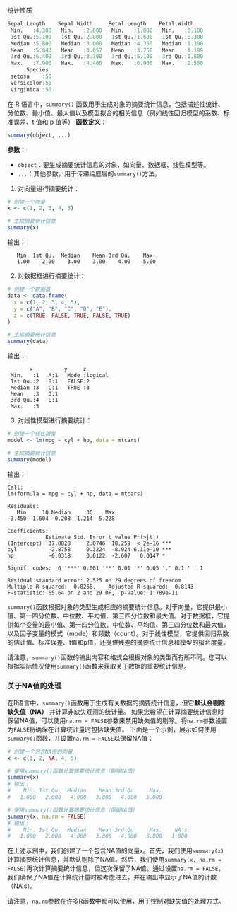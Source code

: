 统计性质
```R
Sepal.Length    Sepal.Width     Petal.Length    Petal.Width   
 Min.   :4.300   Min.   :2.000   Min.   :1.000   Min.   :0.100  
 1st Qu.:5.100   1st Qu.:2.800   1st Qu.:1.600   1st Qu.:0.300  
 Median :5.800   Median :3.000   Median :4.350   Median :1.300  
 Mean   :5.843   Mean   :3.057   Mean   :3.758   Mean   :1.199  
 3rd Qu.:6.400   3rd Qu.:3.300   3rd Qu.:5.100   3rd Qu.:1.800  
 Max.   :7.900   Max.   :4.400   Max.   :6.900   Max.   :2.500  
      Species  
 setosa    :50  
 versicolor:50  
 virginica :50
```

在 R 语言中，`summary()` 函数用于生成对象的摘要统计信息，包括描述性统计、分位数、最小值、最大值以及模型拟合的相关信息（例如线性回归模型的系数、标准误差、t 值和 p 值等）
**函数定义**：
```R
summary(object, ...)
```
**参数**：
- `object`：要生成摘要统计信息的对象，如向量、数据框、线性模型等。
- `...`：其他参数，用于传递给底层的`summary()`方法。
1. 对向量进行摘要统计：

```R
# 创建一个向量
x <- c(1, 2, 3, 4, 5)

# 生成摘要统计信息
summary(x)
```

输出：
```
   Min. 1st Qu.  Median    Mean 3rd Qu.    Max. 
   1.00    2.00    3.00    3.00    4.00    5.00 
```

2. 对数据框进行摘要统计：
```R
# 创建一个数据框
data <- data.frame(
  x = c(1, 2, 3, 4, 5),
  y = c("A", "B", "C", "D", "E"),
  z = c(TRUE, FALSE, TRUE, FALSE, TRUE)
)

# 生成摘要统计信息
summary(data)
```
输出：
```
       x          y     z    
 Min.   :1   A:1   Mode :logical  
 1st Qu.:2   B:1   FALSE:2      
 Median :3   C:1   TRUE :3      
 Mean   :3   D:1                 
 3rd Qu.:4   E:1                 
 Max.   :5                       
```

3. 对线性模型进行摘要统计：
```R
# 创建一个线性模型
model <- lm(mpg ~ cyl + hp, data = mtcars)

# 生成摘要统计信息
summary(model)
```
输出：
```
Call:
lm(formula = mpg ~ cyl + hp, data = mtcars)

Residuals:
   Min     1Q Median     3Q    Max 
-3.450 -1.604 -0.208  1.214  5.228 

Coefficients:
            Estimate Std. Error t value Pr(>|t|)    
(Intercept)  37.8828     2.0746  18.259  < 2e-16 ***
cyl          -2.8758     0.3224  -8.924 6.11e-10 ***
hp           -0.0318     0.0122  -2.607   0.0147 *  
---
Signif. codes:  0 '***' 0.001 '**' 0.01 '*' 0.05 '.' 0.1 ' ' 1

Residual standard error: 2.525 on 29 degrees of freedom
Multiple R-squared:  0.8268,	Adjusted R-squared:  0.8143 
F-statistic: 65.64 on 2 and 29 DF,  p-value: 1.789e-11
```

`summary()`函数根据对象的类型生成相应的摘要统计信息。对于向量，它提供最小值、第一四分位数、中位数、平均值、第三四分位数和最大值。对于数据框，它提供每个变量的最小值、第一四分位数、中位数、平均值、第三四分位数和最大值，以及因子变量的模式（mode）和频数（count）。对于线性模型，它提供回归系数的估计值、标准误差、t值和p值，还提供残差的摘要统计信息和模型的拟合度量。

请注意，`summary()`函数的输出内容和格式会根据对象的类型而有所不同。您可以根据实际情况使用`summary()`函数来获取关于数据的重要统计信息。

### 关于NA值的处理
在R语言中，`summary()`函数用于生成有关数据的摘要统计信息，但它**默认会剔除缺失值（NA）** 并计算非缺失观测的统计量。
如果您希望在计算摘要统计信息时保留NA值，可以使用`na.rm = FALSE`参数来禁用缺失值的剔除。将`na.rm`参数设置为`FALSE`将确保在计算统计量时包括缺失值。
下面是一个示例，展示如何使用`summary()`函数，并设置`na.rm = FALSE`以保留NA值：
```R
# 创建一个包含NA值的向量
x <- c(1, 2, NA, 4, 5)

# 使用summary()函数计算摘要统计信息（剔除NA值）
summary(x)
# 输出：
#    Min. 1st Qu.  Median    Mean 3rd Qu.    Max.
#   1.000   2.000   4.000   3.000   4.000   5.000

# 使用summary()函数计算摘要统计信息（保留NA值）
summary(x, na.rm = FALSE)
# 输出：
#    Min. 1st Qu.  Median    Mean 3rd Qu.    Max.    NA's 
#   1.000   2.000   4.000   3.000   4.000   5.000   1.000
```
在上述示例中，我们创建了一个包含NA值的向量`x`。首先，我们使用`summary(x)`计算摘要统计信息，并默认剔除了NA值。然后，我们使用`summary(x, na.rm = FALSE)`再次计算摘要统计信息，但这次保留了NA值。通过设置`na.rm = FALSE`，我们确保了NA值在计算统计量时被考虑进去，并在输出中显示了NA值的计数（NA's）。

请注意，`na.rm`参数在许多R函数中都可以使用，用于控制对缺失值的处理方式。
